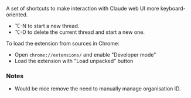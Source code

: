 A set of shortcuts to make interaction with Claude web UI more keyboard-oriented.

* ⌥-N to start a new thread.
* ⌥-D to delete the current thread and start a new one.

To load the extension from sources in Chrome:

* Open `chrome://extensions/` and enable "Developer mode"
* Load the extension with "Load unpacked" button

### Notes

* Would be nice remove the need to manually manage organisation ID.
